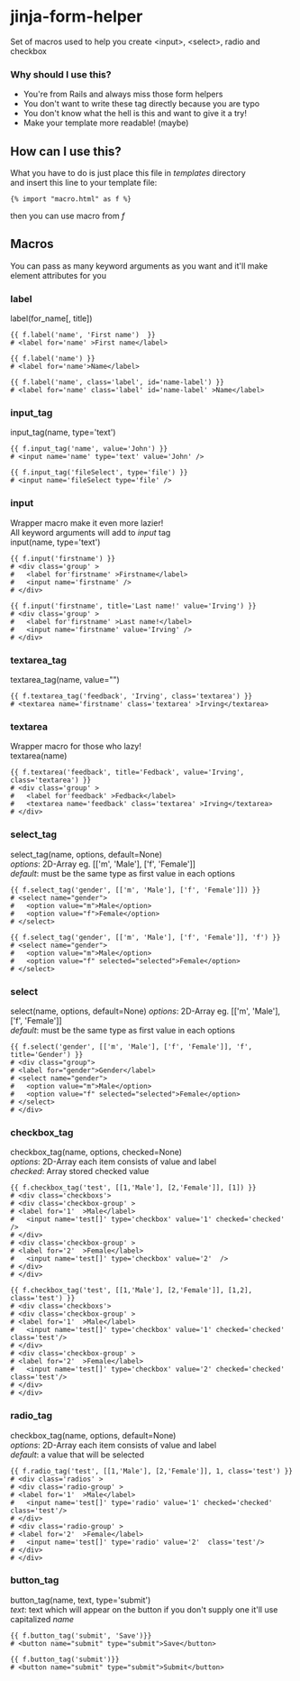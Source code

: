 jinja-form-helper
=================

Set of macros used to help you create &lt;input>, &lt;select>, radio and checkbox  

### Why should I use this?
- You're from Rails and always miss those form helpers
- You don't want to write these tag directly because you are typo
- You don't know what the hell is this and want to give it a try!
- Make your template more readable! (maybe)

## How can I use this?
What you have to do is just place this file in *templates* directory  
and insert this line to your template file:

    {% import "macro.html" as f %}
    
then you can use macro from *f*

## Macros
You can pass as many keyword arguments as you want and it'll make element attributes for you
### label
label(for_name[, title])

    {{ f.label('name', 'First name')  }}
    # <label for='name' >First name</label>
    
    {{ f.label('name') }}
    # <label for='name'>Name</label>
    
    {{ f.label('name', class='label', id='name-label') }}
    # <label for='name' class='label' id='name-label' >Name</label>
    
### input_tag
input_tag(name, type='text')

    {{ f.input_tag('name', value='John') }}
    # <input name='name' type='text' value='John' />
    
    {{ f.input_tag('fileSelect', type='file') }}
    # <input name='fileSelect type='file' />
    
### input
Wrapper macro make it even more lazier!  
All keyword arguments will add to *input* tag  
input(name, type='text')

    {{ f.input('firstname') }}
    # <div class='group' >
    #   <label for'firstname' >Firstname</label>
    #   <input name='firstname' />
    # </div>
    
    {{ f.input('firstname', title='Last name!' value='Irving') }}
    # <div class='group' >
    #   <label for'firstname' >Last name!</label>
    #   <input name='firstname' value='Irving' />
    # </div>
    
### textarea_tag
textarea_tag(name, value="")

    {{ f.textarea_tag('feedback', 'Irving', class='textarea') }}
    # <textarea name='firstname' class='textarea' >Irving</textarea>
    
### textarea
Wrapper macro for those who lazy!  
textarea(name)

    {{ f.textarea('feedback', title='Fedback', value='Irving', class='textarea') }}
    # <div class='group' >
    #   <label for'feedback' >Fedback</label>
    #   <textarea name='feedback' class='textarea' >Irving</textarea>
    # </div>
    
### select_tag
select_tag(name, options, default=None)  
*options*: 2D-Array eg. [['m', 'Male'], ['f', 'Female']]  
*default*: must be the same type as first value in each options  

    {{ f.select_tag('gender', [['m', 'Male'], ['f', 'Female']]) }}
    # <select name="gender">
    #   <option value="m">Male</option>
    #   <option value="f">Female</option>
    # </select>
    
    {{ f.select_tag('gender', [['m', 'Male'], ['f', 'Female']], 'f') }}
    # <select name="gender">
    #   <option value="m">Male</option>
    #   <option value="f" selected="selected">Female</option>
    # </select>
    
### select
select(name, options, default=None)
*options*: 2D-Array eg. [['m', 'Male'], ['f', 'Female']]  
*default*: must be the same type as first value in each options  

    {{ f.select('gender', [['m', 'Male'], ['f', 'Female']], 'f', title='Gender') }}
    # <div class="group">
    # <label for="gender">Gender</label>
    # <select name="gender">
    #   <option value="m">Male</option>
    #   <option value="f" selected="selected">Female</option>
    # </select>
    # </div>

### checkbox_tag
checkbox_tag(name, options, checked=None)  
*options*: 2D-Array each item consists of value and label  
*checked*: Array stored checked value

    {{ f.checkbox_tag('test', [[1,'Male'], [2,'Female']], [1]) }}
    # <div class='checkboxs'>
    # <div class='checkbox-group' >
    # <label for='1'  >Male</label>
    #   <input name='test[]' type='checkbox' value='1' checked='checked' />
    # </div>
    # <div class='checkbox-group' >
    # <label for='2'  >Female</label>
    #   <input name='test[]' type='checkbox' value='2'  />
    # </div>
    # </div>
    
    {{ f.checkbox_tag('test', [[1,'Male'], [2,'Female']], [1,2], class='test') }}
    # <div class='checkboxs'>
    # <div class='checkbox-group' >
    # <label for='1'  >Male</label>
    #   <input name='test[]' type='checkbox' value='1' checked='checked' class='test'/>
    # </div>
    # <div class='checkbox-group' >
    # <label for='2'  >Female</label>
    #   <input name='test[]' type='checkbox' value='2' checked='checked' class='test'/>
    # </div>
    # </div>

### radio_tag  
checkbox_tag(name, options, default=None)  
*options*: 2D-Array each item consists of value and label  
*default*: a value that will be selected

    {{ f.radio_tag('test', [[1,'Male'], [2,'Female']], 1, class='test') }}
    # <div class='radios' >
    # <div class='radio-group' >
    # <label for='1'  >Male</label>
    #   <input name='test[]' type='radio' value='1' checked='checked' class='test'/>
    # </div>
    # <div class='radio-group' >
    # <label for='2'  >Female</label>
    #   <input name='test[]' type='radio' value='2'  class='test'/>
    # </div>
    # </div>

### button_tag  
button_tag(name, text, type='submit')  
*text*: text which will appear on the button if you don't supply one it'll use capitalized *name*  

    {{ f.button_tag('submit', 'Save')}}
    # <button name="submit" type="submit">Save</button>
    
    {{ f.button_tag('submit')}}
    # <button name="submit" type="submit">Submit</button>
